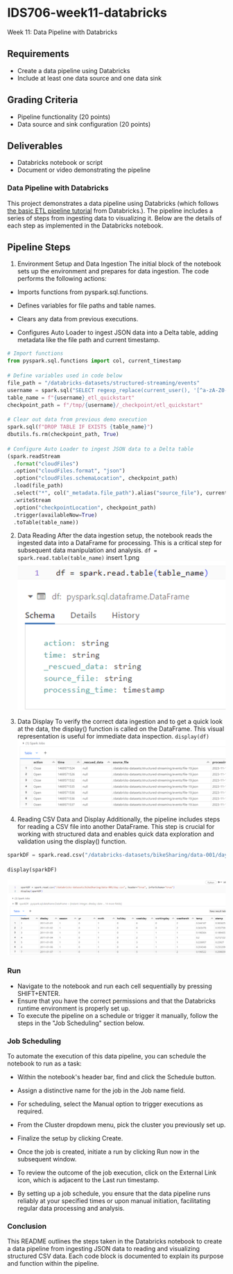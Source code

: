 # IDS706-week11-databricks

Week 11: Data Pipeline with Databricks
## Requirements
- Create a data pipeline using Databricks
- Include at least one data source and one data sink
## Grading Criteria
- Pipeline functionality (20 points)
- Data source and sink configuration (20 points)
## Deliverables
- Databricks notebook or script
- Document or video demonstrating the pipeline


### Data Pipeline with Databricks
This project demonstrates a data pipeline using Databricks (which follows [the basic ETL pipeline tutorial](https://docs.databricks.com/en/getting-started/etl-quick-start.html#) from Databricks.). The pipeline includes a series of steps from ingesting data to visualizing it. Below are the details of each step as implemented in the Databricks notebook.

## Pipeline Steps
1. Environment Setup and Data Ingestion
The initial block of the notebook sets up the environment and prepares for data ingestion. The code performs the following actions:

- Imports functions from pyspark.sql.functions.

- Defines variables for file paths and table names.

- Clears any data from previous executions.

- Configures Auto Loader to ingest JSON data into a Delta table, adding metadata like the file path and current timestamp.

```python
# Import functions
from pyspark.sql.functions import col, current_timestamp

# Define variables used in code below
file_path = "/databricks-datasets/structured-streaming/events"
username = spark.sql("SELECT regexp_replace(current_user(), '[^a-zA-Z0-9]', '_')").first()[0]
table_name = f"{username}_etl_quickstart"
checkpoint_path = f"/tmp/{username}/_checkpoint/etl_quickstart"

# Clear out data from previous demo execution
spark.sql(f"DROP TABLE IF EXISTS {table_name}")
dbutils.fs.rm(checkpoint_path, True)

# Configure Auto Loader to ingest JSON data to a Delta table
(spark.readStream
  .format("cloudFiles")
  .option("cloudFiles.format", "json")
  .option("cloudFiles.schemaLocation", checkpoint_path)
  .load(file_path)
  .select("*", col("_metadata.file_path").alias("source_file"), current_timestamp().alias("processing_time"))
  .writeStream
  .option("checkpointLocation", checkpoint_path)
  .trigger(availableNow=True)
  .toTable(table_name))

```

2. Data Reading
After the data ingestion setup, the notebook reads the ingested data into a DataFrame for processing. This is a critical step for subsequent data manipulation and analysis. `df = spark.read.table(table_name)`
insert 1.png
![insert 1](1.png)

3. Data Display
To verify the correct data ingestion and to get a quick look at the data, the display() function is called on the DataFrame. This visual representation is useful for immediate data inspection. `display(df)`
![insert 2](2.png)

4. Reading CSV Data and Display
Additionally, the pipeline includes steps for reading a CSV file into another DataFrame. This step is crucial for working with structured data and enables quick data exploration and validation using the display() function.

```python
sparkDF = spark.read.csv("/databricks-datasets/bikeSharing/data-001/day.csv", header="true", inferSchema="true")

display(sparkDF)
```
![insert 3](3.png)

### Run
- Navigate to the notebook and run each cell sequentially by pressing SHIFT+ENTER. 
- Ensure that you have the correct permissions and that the Databricks runtime environment is properly set up.
- To execute the pipeline on a schedule or trigger it manually, follow the steps in the "Job Scheduling" section below.

### Job Scheduling
To automate the execution of this data pipeline, you can schedule the notebook to run as a task:

- Within the notebook's header bar, find and click the Schedule button.

- Assign a distinctive name for the job in the Job name field.

- For scheduling, select the Manual option to trigger executions as required.

- From the Cluster dropdown menu, pick the cluster you previously set up.

- Finalize the setup by clicking Create.

- Once the job is created, initiate a run by clicking Run now in the subsequent window.

- To review the outcome of the job execution, click on the External Link icon, which is adjacent to the Last run timestamp.

- By setting up a job schedule, you ensure that the data pipeline runs reliably at your specified times or upon manual initiation, facilitating regular data processing and analysis.

### Conclusion
This README outlines the steps taken in the Databricks notebook to create a data pipeline from ingesting JSON data to reading and visualizing structured CSV data. Each code block is documented to explain its purpose and function within the pipeline.